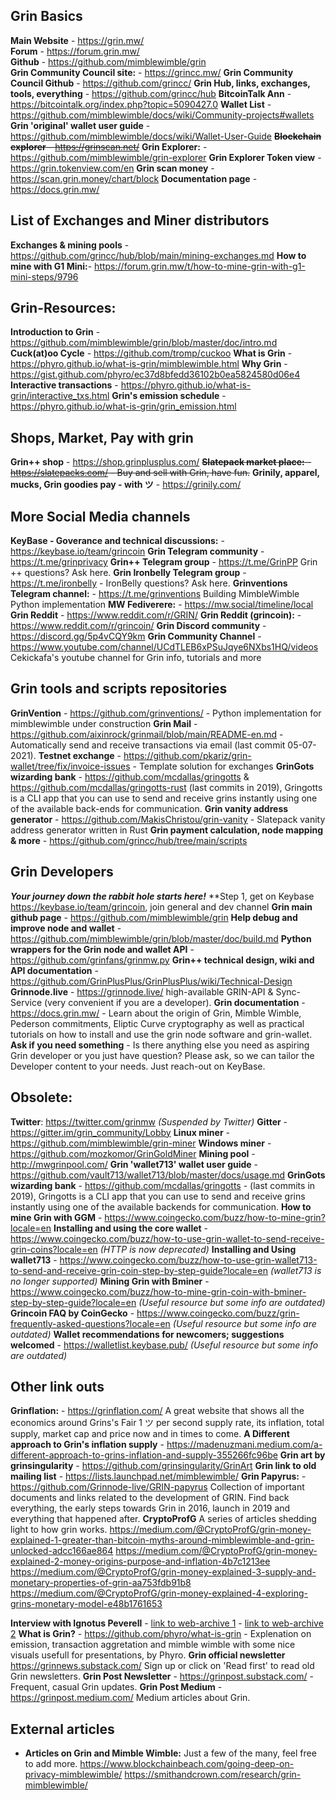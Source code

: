 ﻿**Grin Basics**
------------------------------------------------------------------------------------------------

**Main Website** - https://grin.mw/ <br />
**Forum** - https://forum.grin.mw/ <br />
**Github** - https://github.com/mimblewimble/grin <br />
**Grin Community Council site:** - https://grincc.mw/
**Grin Community Council Github** - https://github.com/grincc/
**Grin Hub, links, exchanges, tools, everything** - https://github.com/grincc/hub
**BitcoinTalk Ann** - https://bitcointalk.org/index.php?topic=5090427.0
**Wallet List** - https://github.com/mimblewimble/docs/wiki/Community-projects#wallets
**Grin 'original' wallet user guide** - https://github.com/mimblewimble/docs/wiki/Wallet-User-Guide
~~**Blockchain explorer** - https://grinscan.net/~~
**Grin Explorer:** -  https://github.com/mimblewimble/grin-explorer
**Grin Explorer Token view** - https://grin.tokenview.com/en
**Grin scan money** - https://scan.grin.money/chart/block
**Documentation page** - https://docs.grin.mw/

**List of Exchanges and Miner distributors**
------------------------------------------------------------------------------------------------
**Exchanges & mining pools** - https://github.com/grincc/hub/blob/main/mining-exchanges.md
**How to mine with G1 Mini:**- https://forum.grin.mw/t/how-to-mine-grin-with-g1-mini-steps/9796

**Grin-Resources:**
------------------------------------------------------------------------------------------------

**Introduction to Grin** - https://github.com/mimblewimble/grin/blob/master/doc/intro.md
**Cuck(at)oo Cycle** - https://github.com/tromp/cuckoo
**What is Grin** - https://phyro.github.io/what-is-grin/mimblewimble.html
**Why Grin** - https://gist.github.com/phyro/ec37d8bfedd36102b0ea5824580d06e4
**Interactive transactions** - https://phyro.github.io/what-is-grin/interactive_txs.html
**Grin's emission schedule** - https://phyro.github.io/what-is-grin/grin_emission.html

**Shops, Market, Pay with grin**
------------------------------------------------------------------------------------------------
**Grin++ shop** - https://shop.grinplusplus.com/
 ~~**Slatepack market place:**  - https://slatepacks.com/ - Buy and sell with Grin, have fun.~~
**Grinily, apparel, mucks,  Grin goodies pay - with ツ** - https://grinily.com/

**More Social Media channels**
------------------------------------------------------------------------------------------------

**KeyBase - Goverance and technical discussions:** - https://keybase.io/team/grincoin
**Grin Telegram community** - https://t.me/grinprivacy
**Grin++ Telegram group** -  https://t.me/GrinPP Grin ++ questions? Ask here.
**Grin Ironbelly Telegram group**  -https://t.me/ironbelly - IronBelly questions? Ask here.
**Grinventions Telegram channel:** - https://t.me/grinventions Building MimbleWimble Python implementation
**MW Fediverere:** -  https://mw.social/timeline/local
**Grin Reddit** -  https://www.reddit.com/r/GRIN/
**Grin Reddit (grincoin):** - https://www.reddit.com/r/grincoin/
**Grin Discord community** - https://discord.gg/5p4vCQY9km
**Grin Community Channel** - https://www.youtube.com/channel/UCdTLEB6xPSuJqye6NXbs1HQ/videos Cekickafa's youtube channel for Grin info, tutorials and more

**Grin tools and scripts repositories**
------------------------------------------------------------------------------------------------

**GrinVention** - https://github.com/grinventions/ - Python implementation for mimblewimble under construction
**Grin Mail** - https://github.com/aixinrock/grinmail/blob/main/README-en.md - Automatically send and receive transactions via email (last commit 05-07-2021).
 **Testnet exchange** - https://github.com/pkariz/grin-wallet/tree/fix/invoice-issues - Template solution for exchanges 
**GrinGots wizarding bank** - https://github.com/mcdallas/gringotts  & https://github.com/mcdallas/gringotts-rust (last commits in 2019), Gringotts is a CLI app that you can use to send and receive grins instantly using one of the available back-ends for communication.
**Grin vanity address generator** -  https://github.com/MakisChristou/grin-vanity - Slatepack vanity address generator written in Rust
**Grin payment calculation, node mapping & more** -  https://github.com/grincc/hub/tree/main/scripts

**Grin Developers**
------------------------------------------------------------------------------------------------

***Your journey down the rabbit hole starts here!***
**Step 1, get on Keybase https://keybase.io/team/grincoin, join general and dev channel
**Grin main github page** - https://github.com/mimblewimble/grin
**Help debug and improve node and wallet** - https://github.com/mimblewimble/grin/blob/master/doc/build.md
**Python wrappers for the Grin node and wallet API** - https://github.com/grinfans/grinmw.py
**Grin++ technical design, wiki and API documentation** - https://github.com/GrinPlusPlus/GrinPlusPlus/wiki/Technical-Design
**Grinnode.live** - https://grinnode.live/ high-available GRIN-API & Sync-Service (very convenient if you are a developer).
**Grin documentation** - https://docs.grin.mw/ - Learn about the origin of Grin, Mimble Wimble, Pederson commitments, Eliptic Curve cryptography as well as practical tutorials on how to install and use the grin node software and grin-wallet.
**Ask if you need something**  - Is there anything else you need as aspiring Grin developer or you just have question? Please ask, so we can tailor the Developer content to your needs. Just reach-out on KeyBase.

**Obsolete:**
------------------------------------------------------------------------------------------------
**Twitter**: https://twitter.com/grinmw *(Suspended by Twitter)*
**Gitter** -  https://gitter.im/grin_community/Lobby
**Linux miner** - https://github.com/mimblewimble/grin-miner
**Windows miner** - https://github.com/mozkomor/GrinGoldMiner
**Mining pool** - http://mwgrinpool.com/
**Grin 'wallet713' wallet user guide** - https://github.com/vault713/wallet713/blob/master/docs/usage.md
**GrinGots wizarding bank** - https://github.com/mcdallas/gringotts - (last commits in 2019), Gringotts is a CLI app that you can use to send and receive grins instantly using one of the available backends for communication.
**How to mine Grin with GGM** - https://www.coingecko.com/buzz/how-to-mine-grin?locale=en
**Installing and using the core wallet** - https://www.coingecko.com/buzz/how-to-use-grin-wallet-to-send-receive-grin-coins?locale=en *(HTTP is now deprecated)*
**Installing and Using wallet713** - https://www.coingecko.com/buzz/how-to-use-grin-wallet713-to-send-and-receive-grin-coin-step-by-step-guide?locale=en *(wallet713 is no longer supported)*
**Mining Grin with Bminer** - https://www.coingecko.com/buzz/how-to-mine-grin-coin-with-bminer-step-by-step-guide?locale=en *(Useful resource but some info are outdated)*
**Grincoin FAQ by CoinGecko** - https://www.coingecko.com/buzz/grin-frequently-asked-questions?locale=en *(Useful resource but some info are outdated)*
**Wallet recommendations for newcomers; suggestions welcomed** - https://walletlist.keybase.pub/ *(Useful resource but some info are outdated)*

**Other link outs**
------------------------------------------------------------------------------------------------

**Grinflation:** - https://grinflation.com/ A great website that shows all the economics around Grins's Fair 1   ツ per second supply rate, its inflation, total supply, market cap and price now and in times to come.
**A Different approach to Grin's inflation supply** - https://madenuzmani.medium.com/a-different-approach-to-grins-inflation-and-supply-355266fc96be
**Grin art by grinsingularity** - https://github.com/grinsingularity/GrinArt
**Grin link to old mailing list** - https://lists.launchpad.net/mimblewimble/
**Grin Papyrus:** - https://github.com/Grinnode-live/GRIN-papyrus Collection of important documents and links related to the development of GRIN. Find back everything, the early steps towards Grin in 2016, launch in 2019 and everything that happened after.
**CryptoProfG** A series of articles shedding light to how grin works. 
  https://medium.com/@CryptoProfG/grin-money-explained-1-greater-than-bitcoin-myths-around-mimblewimble-and-grin-unlocked-adcc166ae864
  https://medium.com/@CryptoProfG/grin-money-explained-2-money-origins-purpose-and-inflation-4b7c1213ee
  https://medium.com/@CryptoProfG/grin-money-explained-3-supply-and-monetary-properties-of-grin-aa753fdb91b8
  https://medium.com/@CryptoProfG/grin-money-explained-4-exploring-grins-monetary-model-e48b1761653

**Interview with Ignotus Peverell** -  [link to web-archive 1](https://web.archive.org/web/20210304063138/https://breakermag.com/grin-founder-ignotus-peverell-on-life-after-launch-and-the-path-forward/) - [link to web-archive 2](https://web.archive.org/web/20210304063138/https://breakermag.com/grin-founder-ignotus-peverell-on-life-after-launch-and-the-path-forward/)
**What is Grin?** - https://github.com/phyro/what-is-grin - Explenation on emission, transaction aggretation and mimble wimble with some nice visuals usefull for presentations, by Phyro.
**Grin official newsletter** https://grinnews.substack.com/ Sign up or click on 'Read first' to read old Grin newsletters.
**Grin Post Newsletter** - https://grinpost.substack.com/ - Frequent, casual Grin updates.
**Grin Post Medium** - https://grinpost.medium.com/  Medium articles about Grin.


**External articles**
------------------------------------------------------------------------------------------------

* **Articles on Grin and Mimble Wimble:** Just a few of the many, feel free to add more.
https://www.blockchainbeach.com/going-deep-on-privacy-mimblewimble/
https://smithandcrown.com/research/grin-mimblewimble/

